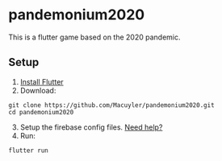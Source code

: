 # pandemonium2020

This is a flutter game based on the 2020 pandemic.

## Setup

1. [Install Flutter](https://flutter.dev/docs/get-started/install)
2. Download:

```
git clone https://github.com/Macuyler/pandemonium2020.git
cd pandemonium2020
```

3. Setup the firebase config files. [Need help?](https://firebase.google.com/docs/flutter/setup)
4. Run:

```
flutter run
```
